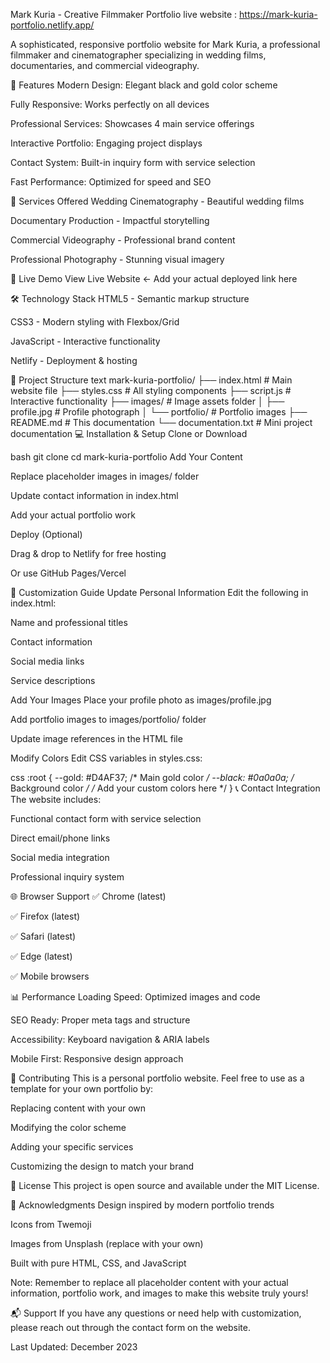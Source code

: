 Mark Kuria - Creative Filmmaker Portfolio
live website : https://mark-kuria-portfolio.netlify.app/

A sophisticated, responsive portfolio website for Mark Kuria, a professional filmmaker and cinematographer specializing in wedding films, documentaries, and commercial videography.

🌟 Features
Modern Design: Elegant black and gold color scheme

Fully Responsive: Works perfectly on all devices

Professional Services: Showcases 4 main service offerings

Interactive Portfolio: Engaging project displays

Contact System: Built-in inquiry form with service selection

Fast Performance: Optimized for speed and SEO

🎯 Services Offered
Wedding Cinematography - Beautiful wedding films

Documentary Production - Impactful storytelling

Commercial Videography - Professional brand content

Professional Photography - Stunning visual imagery

🚀 Live Demo
View Live Website ← Add your actual deployed link here

🛠️ Technology Stack
HTML5 - Semantic markup structure

CSS3 - Modern styling with Flexbox/Grid

JavaScript - Interactive functionality

Netlify - Deployment & hosting

📁 Project Structure
text
mark-kuria-portfolio/
├── index.html          # Main website file
├── styles.css          # All styling components
├── script.js           # Interactive functionality
├── images/             # Image assets folder
│   ├── profile.jpg     # Profile photograph
│   └── portfolio/      # Portfolio images
├── README.md           # This documentation
└── documentation.txt   # Mini project documentation
💻 Installation & Setup
Clone or Download

bash
git clone <repository-url>
cd mark-kuria-portfolio
Add Your Content

Replace placeholder images in images/ folder

Update contact information in index.html

Add your actual portfolio work

Deploy (Optional)

Drag & drop to Netlify for free hosting

Or use GitHub Pages/Vercel

🎨 Customization Guide
Update Personal Information
Edit the following in index.html:

Name and professional titles

Contact information

Social media links

Service descriptions

Add Your Images
Place your profile photo as images/profile.jpg

Add portfolio images to images/portfolio/ folder

Update image references in the HTML file

Modify Colors
Edit CSS variables in styles.css:

css
:root {
    --gold: #D4AF37;      /* Main gold color */
    --black: #0a0a0a;     /* Background color */
    /* Add your custom colors here */
}
📞 Contact Integration
The website includes:

Functional contact form with service selection

Direct email/phone links

Social media integration

Professional inquiry system

🌐 Browser Support
✅ Chrome (latest)

✅ Firefox (latest)

✅ Safari (latest)

✅ Edge (latest)

✅ Mobile browsers

📊 Performance
Loading Speed: Optimized images and code

SEO Ready: Proper meta tags and structure

Accessibility: Keyboard navigation & ARIA labels

Mobile First: Responsive design approach

🤝 Contributing
This is a personal portfolio website. Feel free to use as a template for your own portfolio by:

Replacing content with your own

Modifying the color scheme

Adding your specific services

Customizing the design to match your brand

📄 License
This project is open source and available under the MIT License.

🙏 Acknowledgments
Design inspired by modern portfolio trends

Icons from Twemoji

Images from Unsplash (replace with your own)

Built with pure HTML, CSS, and JavaScript

Note: Remember to replace all placeholder content with your actual information, portfolio work, and images to make this website truly yours!

📬 Support
If you have any questions or need help with customization, please reach out through the contact form on the website.

Last Updated: December 2023
